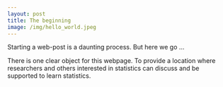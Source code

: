 ```yaml
---
layout: post
title: The beginning
image: /img/hello_world.jpeg
---
```


Starting a web-post is a daunting process. But here we go ...

There is one clear object for this webpage. To provide a location where researchers and others interested in statistics can discuss and be supported to learn statistics.
